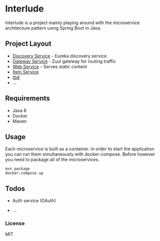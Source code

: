 # Interlude
Interlude is a project mainly playing around with the microservice architecture pattern using Spring Boot in Java.

## Project Layout
* [Discovery Service](https://github.com/august-norkko/interlude/tree/master/eureka) - Eureka discovery service
* [Gateway Service](https://github.com/august-norkko/interlude/tree/master/zuul) - Zuul gateway for routing traffic
* [Web Service]() - Serves static content
* [Item Service](https://github.com/august-norkko/interlude/tree/master/item-service) 
* [tbd](https://github.com/august-norkko/interlude/tree/master/tbd) 
* ...

## Requirements
* Java 8
* Docker
* Maven

## Usage
Each microservice is built as a container. In order to start the application you can run them simultaneously with docker-compose. Before however you need to package all of the microservices.

```
mvn package
docker-compose up
```

## Todos
* Auth service (OAuth)

* ...

### License
MIT
